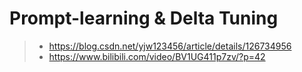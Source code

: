 # Prompt-learning & Delta Tuning

> - https://blog.csdn.net/yjw123456/article/details/126734956
> - https://www.bilibili.com/video/BV1UG411p7zv/?p=42